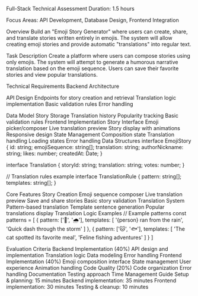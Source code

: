 Full-Stack Technical Assessment
Duration: 1.5 hours

Focus Areas: API Development, Database Design, Frontend Integration

Overview
Build an "Emoji Story Generator" where users can create, share, and translate stories written entirely in emojis. The system will allow creating emoji stories and provide automatic "translations" into regular text.

Task Description
Create a platform where users can compose stories using only emojis. The system will attempt to generate a humorous narrative translation based on the emoji sequence. Users can save their favorite stories and view popular translations.

Technical Requirements
Backend Architecture


API Design
Endpoints for story creation and retrieval
Translation logic implementation
Basic validation rules
Error handling



Data Model
Story Storage
Translation history
Popularity tracking
Basic validation rules
Frontend Implementation
Story Interface
Emoji picker/composer
Live translation preview
Story display with animations
Responsive design
State Management
Composition state
Translation handling
Loading states
Error handling
Data Structures
interface EmojiStory {
 id: string;
 emojiSequence: string[];
 translation: string;
 authorNickname: string;
 likes: number;
 createdAt: Date;
}

interface Translation {
 storyId: string;
 translation: string;
 votes: number;
}

// Translation rules example
interface TranslationRule {
 pattern: string[];
 templates: string[];
}

Core Features
Story Creation
Emoji sequence composer
Live translation preview
Save and share stories
Basic story validation
Translation System
Pattern-based translation
Template sentence generation
Popular translations display
Translation Logic Examples
// Example patterns
const patterns = [
 {
   pattern: ['🏃', '🌧️'],
   templates: [
     '{person} ran from the rain',
     'Quick dash through the storm'
   ]
 },
 {
   pattern: ['🐱', '🐟'],
   templates: [
     'The cat spotted its favorite meal',
     'Feline fishing adventures'
   ]
 }
]

Evaluation Criteria
Backend Implementation (40%)
API design and implementation
Translation logic
Data modeling
Error handling
Frontend Implementation (40%)
Emoji composition interface
State management
User experience
Animation handling
Code Quality (20%)
Code organization
Error handling
Documentation
Testing approach
Time Management Guide
Setup & planning: 15 minutes
Backend implementation: 35 minutes
Frontend implementation: 30 minutes
Testing & cleanup: 10 minutes

